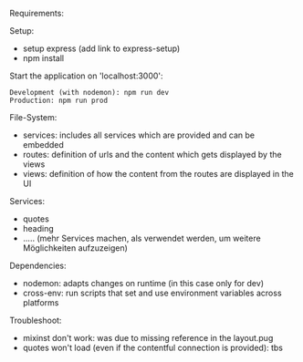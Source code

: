 Requirements:

Setup:
- setup express (add link to express-setup)
- npm install

Start the application on 'localhost:3000':
```
Development (with nodemon): npm run dev
Production: npm run prod
```

File-System:
- services: includes all services which are provided and can be embedded 
- routes: definition of urls and the content which gets displayed by the views
- views: definition of how the content from the routes are displayed in the UI


Services:
- quotes
- heading
- ..... (mehr Services machen, als verwendet werden, um weitere Möglichkeiten aufzuzeigen)

Dependencies:
- nodemon: adapts changes on runtime (in this case only for dev)
- cross-env: run scripts that set and use environment variables across platforms

Troubleshoot:
- mixinst don't work: was due to missing reference in the layout.pug
- quotes won't load (even if the contentful connection is provided): tbs